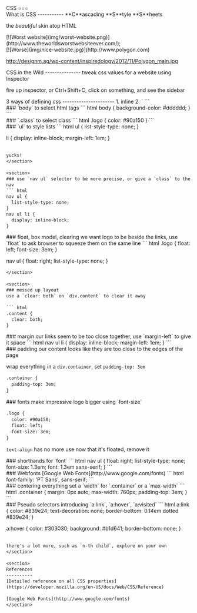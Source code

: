 <section>
CSS
===
</section>

<section>

<section>
What is CSS
-----------
**C**ascading **S**tyle **S**heets

the *beautiful* skin atop HTML
</section>

<section>
[![Worst website](img/worst-website.png)](http://www.theworldsworstwebsiteever.com/);
</section>

<section>
[![Worse](img/nice-website.jpg)](http://www.polygon.com)

http://designm.ag/wp-content/inspiredology/2012/11/Polygon_main.jpg
</section>
</section>

<section>
CSS in the Wild
---------------
tweak css values for a website using Inspector

fire up inspector, or <span class="key">Ctrl</span>+<span class="key">Shift</span>+<span class="key">C</span>, click on something, and see the sidebar
</section>

<section>
3 ways of defining css
----------------------
1. inline
2. `<style>` tag
3. external stylesheet
</section>

<section>
### `background-color`
most obvious style change
``` html
<body style="background-color: #dddddd">
```
</section>

<section>
### we need a logo!
``` html
<div>IMPRESSIVE LOGO</div>
```
</section>

<section>
### wrap it all in a `header` for convenience
``` html
<header>
  <!-- logo goes here -->
  <!-- nav goes here -->
</header>
```
</section>

<section>
### `text-align: center` to center logo
``` html
<div style="text-align: center;">
  IMPRESSIVE LOGO
</div>
```
</section>

<section>
### `text-align: center` to center navigation links
``` html
<ul style="text-align: center">
```
</section>

<section>
### urgh, bullet points
``` html
<ul style="text-align: center; list-style-type: none;">
```
</section>

<section>
### side-by-side links
``` html
<li style="display: inline-block;"> <a href="#details">Details</a> </li>
<li style="display: inline-block;"> <a href="#installation">Installation</a> </li>
<li style="display: inline-block;"> <a href="#creators">Creators</a> </li>
```
</section>

<section>
Style tags and selectors
------------------------
Styling individual elements is tedious
</section>

<section>
### create `style` tag in `head`
``` html
<!-- in head -->
<style>
</style>
```
</section>

<section>
### `body` to select html tags
``` html
body {
  background-color: #dddddd;
}
```
</section>

<section>
### `.class` to select class
``` html
.logo {
  color: #90a150
}
```
</section>

<section>
### `ul` to style lists
``` html
ul {
  list-style-type: none;
}

li {
  display: inline-block;
  margin-left: 1em;
}
```

yucks!
</section>

<section>
### use `nav ul` selector to be more precise, or give a `class` to the nav
``` html
nav ul {
  list-style-type: none;
}
nav ul li {
  display: inline-block;
}
```
</section>

<section>
### float, box model, clearing
we want logo to be beside the links, use `float` to ask browser to
squeeze them on the same line
``` html
.logo {
  float: left;
  font-size: 3em;
}

nav ul {
  float: right;
  list-style-type: none;
}
```
</section>

<section>
### messed up layout
use a `clear: both` on `div.content` to clear it away

``` html
.content {
  clear: both;
}
```
</section>

<section>
### margin
our links seem to be too close together, use `margin-left` to give it space
``` html
nav ul li {
  display: inline-block;
  margin-left: 1em;
}
```
</section>

<section>
### padding
our content looks like they are too close to the edges of the page

wrap everything in a `div.container`, set `padding-top: 3em`
``` html
.container {
  padding-top: 3em;
}
```
</section>

<section>
### fonts
make impressive logo bigger using `font-size`

``` html
.logo {
  color: #90a150;
  float: left;
  font-size: 3em;
}
```

`text-align` has no more use now that it's floated, remove it
</section>

<section>
### shorthands for `font`
``` html
nav ul {
  float: right;
  list-style-type: none;
  font-size: 1.3em;
  font: 1.3em sans-serif;
}
```
</section>

<section>
### Webfonts
[Google Web Fonts](http://www.google.com/fonts)
``` html
<link href='http://fonts.googleapis.com/css?family=PT+Sans' rel='stylesheet' type='text/css'>
font-family: 'PT Sans', sans-serif;
```
</section>

<section>
### centering everything
set a `width` for `.container` or a `max-width`
``` html
.container {
  margin: 0px auto;
  max-width: 760px;
  padding-top: 3em;
}
```
</section>

<section>
### Pseudo selectors
introducing `a:link`, `a:hover`, `a:visited`
``` html
a:link {
  color: #839e24;
  text-decoration: none;
  border-bottom: 0.14em dotted #839e24;
}

a:hover {
  color: #303030;
  background: #b1d641;
  border-bottom: none;
}
```

there's a lot more, such as `n-th child`, explore on your own
</section>

<section>
References
----------
[Detailed reference on all CSS properties](https://developer.mozilla.org/en-US/docs/Web/CSS/Reference)

[Google Web Fonts](http://www.google.com/fonts)
</section>

